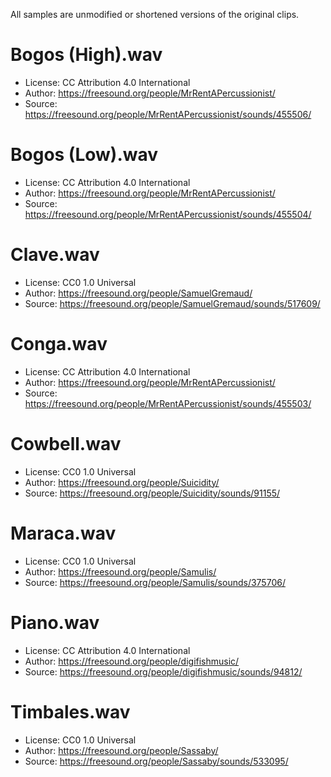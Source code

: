 All samples are unmodified or shortened versions of the original clips.

# Bogos (High).wav

- License: CC Attribution 4.0 International
- Author: https://freesound.org/people/MrRentAPercussionist/
- Source: https://freesound.org/people/MrRentAPercussionist/sounds/455506/

# Bogos (Low).wav

- License: CC Attribution 4.0 International
- Author: https://freesound.org/people/MrRentAPercussionist/
- Source: https://freesound.org/people/MrRentAPercussionist/sounds/455504/

# Clave.wav

- License: CC0 1.0 Universal
- Author: https://freesound.org/people/SamuelGremaud/
- Source: https://freesound.org/people/SamuelGremaud/sounds/517609/

# Conga.wav

- License: CC Attribution 4.0 International
- Author: https://freesound.org/people/MrRentAPercussionist/
- Source: https://freesound.org/people/MrRentAPercussionist/sounds/455503/

# Cowbell.wav

- License: CC0 1.0 Universal
- Author: https://freesound.org/people/Suicidity/
- Source: https://freesound.org/people/Suicidity/sounds/91155/

# Maraca.wav

- License: CC0 1.0 Universal
- Author: https://freesound.org/people/Samulis/
- Source: https://freesound.org/people/Samulis/sounds/375706/

# Piano.wav

- License: CC Attribution 4.0 International
- Author: https://freesound.org/people/digifishmusic/
- Source: https://freesound.org/people/digifishmusic/sounds/94812/

# Timbales.wav

- License: CC0 1.0 Universal
- Author: https://freesound.org/people/Sassaby/
- Source: https://freesound.org/people/Sassaby/sounds/533095/

